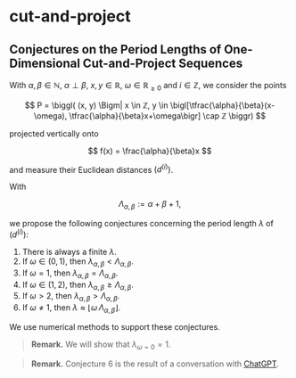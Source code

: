 # cut-and-project

## Conjectures on the Period Lengths of One-Dimensional Cut-and-Project Sequences

With $\alpha, \beta \in ℕ$, $\alpha \perp \beta$, $x, y \in ℝ$, $\omega \in \mathbb{R}_{\ge 0}$ and $i \in ℤ$, we consider the points

$$
P =
\biggl(
(x, y)
\Bigm|
x \in ℤ,
y \in
\bigl[\tfrac{\alpha}{\beta}(x-\omega), \tfrac{\alpha}{\beta}x+\omega\bigr]
\cap ℤ
\biggr)
$$

projected vertically onto

$$
f(x) = \frac{\alpha}{\beta}x
$$

and measure their Euclidean distances $(d^{(i)})$.

With

$$
\Lambda_{\alpha,\beta} := \alpha + \beta + 1,
$$

we propose the following conjectures concerning the period length $\lambda$ of $(d^{(i)})$:

1. There is always a finite $\lambda$.
2. If $\omega \in (0,1)$, then $\lambda_{\alpha,\beta} < \Lambda_{\alpha,\beta}$.
3. If $\omega = 1$, then $\lambda_{\alpha,\beta} = \Lambda_{\alpha,\beta}$.
4. If $\omega \in (1,2)$, then $\lambda_{\alpha,\beta} \ge \Lambda_{\alpha,\beta}$.
5. If $\omega > 2$, then $\lambda_{\alpha,\beta} > \Lambda_{\alpha,\beta}$.
6. If $\omega \ne 1$, then $\displaystyle \lambda \approx \bigl\lfloor \omega \,\Lambda_{\alpha,\beta}\bigr\rfloor$.

We use numerical methods to support these conjectures.

> **Remark.** We will show that $\lambda_{\omega=0} = 1$.

> **Remark.** Conjecture 6 is the result of a conversation with [ChatGPT](https://chat.openai.com).
